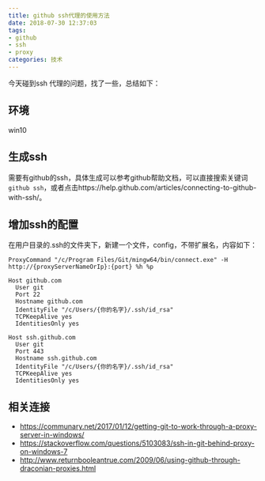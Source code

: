 ```yaml
---
title: github ssh代理的使用方法
date: 2018-07-30 12:37:03
tags: 
- github 
- ssh 
- proxy
categories: 技术
---
```



今天碰到ssh 代理的问题，找了一些，总结如下：

## 环境
win10




## 生成ssh
需要有github的ssh，具体生成可以参考github帮助文档，可以直接搜索关键词`github ssh`，或者点击https://help.github.com/articles/connecting-to-github-with-ssh/。


## 增加ssh的配置
在用户目录的.ssh的文件夹下，新建一个文件，config，不带扩展名，内容如下：

```
ProxyCommand "/c/Program Files/Git/mingw64/bin/connect.exe" -H http://{proxyServerNameOrIp}:{port} %h %p

Host github.com
  User git
  Port 22
  Hostname github.com
  IdentityFile "/c/Users/{你的名字}/.ssh/id_rsa"
  TCPKeepAlive yes
  IdentitiesOnly yes

Host ssh.github.com
  User git
  Port 443
  Hostname ssh.github.com
  IdentityFile "/c/Users/{你的名字}/.ssh/id_rsa"
  TCPKeepAlive yes
  IdentitiesOnly yes
```

## 相关连接
- https://communary.net/2017/01/12/getting-git-to-work-through-a-proxy-server-in-windows/
- https://stackoverflow.com/questions/5103083/ssh-in-git-behind-proxy-on-windows-7
- http://www.returnbooleantrue.com/2009/06/using-github-through-draconian-proxies.html